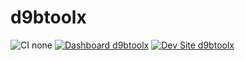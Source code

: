 # d9btoolx

![CI none](https://img.shields.io/badge/ci-none-orange.svg)
[![Dashboard d9btoolx](https://img.shields.io/badge/dashboard-d9btoolx-yellow.svg)](https://dashboard.pantheon.io/sites/85c90ed4-7538-45c9-892b-747ec7f142b3#dev/code)
[![Dev Site d9btoolx](https://img.shields.io/badge/site-d9btoolx-blue.svg)](http://dev-d9btoolx.pantheonsite.io/)